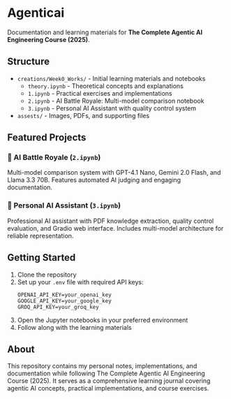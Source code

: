 # Agenticai

Documentation and learning materials for **The Complete Agentic AI Engineering Course (2025)**.

## Structure

- `creations/Week0_Works/` - Initial learning materials and notebooks
  - `theory.ipynb` - Theoretical concepts and explanations
  - `1.ipynb` - Practical exercises and implementations
  - `2.ipynb` - AI Battle Royale: Multi-model comparison notebook
  - `3.ipynb` - Personal AI Assistant with quality control system
- `assests/` - Images, PDFs, and supporting files

## Featured Projects

### 🤖 AI Battle Royale (`2.ipynb`)
Multi-model comparison system with GPT-4.1 Nano, Gemini 2.0 Flash, and Llama 3.3 70B. Features automated AI judging and engaging documentation.

### 💼 Personal AI Assistant (`3.ipynb`)
Professional AI assistant with PDF knowledge extraction, quality control evaluation, and Gradio web interface. Includes multi-model architecture for reliable representation.

## Getting Started

1. Clone the repository
2. Set up your `.env` file with required API keys:
   ```
   OPENAI_API_KEY=your_openai_key
   GOOGLE_API_KEY=your_google_key
   GROQ_API_KEY=your_groq_key
   ```
3. Open the Jupyter notebooks in your preferred environment
4. Follow along with the learning materials

## About

This repository contains my personal notes, implementations, and documentation while following The Complete Agentic AI Engineering Course (2025). It serves as a comprehensive learning journal covering agentic AI concepts, practical implementations, and course exercises.
